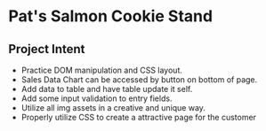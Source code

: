 # Pat's Salmon Cookie Stand


## Project Intent

- Practice DOM manipulation and CSS layout. 
- Sales Data Chart can be accessed by button on bottom of page.
- Add data to table and have table update it self.
- Add some input validation to entry fields.
- Utilize all img assets in a creative and unique way. 
- Properly utilize CSS to create a attractive page for the customer
